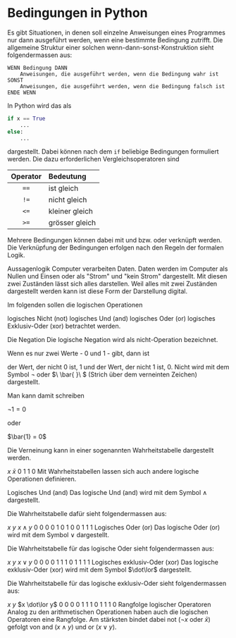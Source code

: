 # Bedingungen in Python

Es gibt Situationen, in denen soll einzelne Anweisungen eines Programmes
nur dann ausgeführt werden, wenn eine bestimmte Bedingung zutrifft. Die
allgemeine Struktur einer solchen wenn-dann-sonst-Konstruktion sieht
folgendermassen aus:

```
WENN Bedingung DANN
    Anweisungen, die ausgeführt werden, wenn die Bedingung wahr ist
SONST
    Anweisungen, die ausgeführt werden, wenn die Bedingung falsch ist
ENDE WENN
```

In Python wird das als

```python
if x == True
    ...
else:
    ...
```

dargestellt. Dabei können nach dem `if` beliebige Bedingungen formuliert
werden. Die dazu erforderlichen Vergleichsoperatoren sind

| Operator | Bedeutung |
| :------: | :-------- |
| `==` | ist gleich |
| `!=` | nicht gleich |
| `<=` | kleiner gleich |
| `>=` | grösser gleich |

Mehrere Bedingungen können dabei mit und bzw. oder verknüpft werden. Die
Verknüpfung der Bedingungen erfolgen nach den Regeln der formalen Logik.

Aussagenlogik
Computer verarbeiten Daten. Daten werden im Computer als Nullen und Einsen oder als "Strom" und "kein Strom" dargestellt. Mit diesen zwei Zuständen lässt sich alles darstellen. Weil alles mit zwei Zuständen dargestellt werden kann ist diese Form der Darstellung digital.

Im folgenden sollen die logischen Operationen

logisches Nicht (not)
logisches Und (and)
logisches Oder (or)
logisches Exklusiv-Oder (xor)
betrachtet werden.

Die Negation
Die logische Negation wird als nicht-Operation bezeichnet.

Wenn es nur zwei Werte - 0 und 1 - gibt, dann ist

der Wert, der nicht 0 ist, 1 und
der Wert, der nicht 1 ist, 0.
Nicht wird mit dem Symbol ¬ oder $\ \bar{ }\ $ (Strich über dem verneinten Zeichen) dargestellt.

Man kann damit schreiben

$\lnot 1 = 0$

oder

$\bar{1} = 0$

Die Verneinung kann in einer sogenannten Wahrheitstabelle dargestellt werden.

$x$	$\bar{x}$
0	1
1	0
Mit Wahrheitstabellen lassen sich auch andere logische Operationen definieren.

Logisches Und (and)
Das logische Und (and) wird mit dem Symbol $\land$ dargestellt.

Die Wahrheitstabelle dafür sieht folgendermassen aus:

$x$	$y$	$x \land y$
0	0	0
0	1	0
1	0	0
1	1	1
Logisches Oder (or)
Das logische Oder (or) wird mit dem Symbol $\lor$ dargestellt.

Die Wahrheitstabelle für das logische Oder sieht folgendermassen aus:

$x$	$y$	$x \lor y$
0	0	0
0	1	1
1	0	1
1	1	1
Logisches exklusiv-Oder (xor)
Das logische exklusiv-Oder (xor) wird mit dem Symbol $\dot\lor$ dargestellt.

Die Wahrheitstabelle für das logische exklusiv-Oder sieht folgendermassen aus:

$x$	$y$	$x \dot\lor y$
0	0	0
0	1	1
1	0	1
1	1	0
Rangfolge logischer Operatoren
Analog zu den arithmetischen Operationen haben auch die logischen Operatoren eine Rangfolge. Am stärksten bindet dabei not ($\lnot x$ oder $\bar{x}$) gefolgt von and ($x \land y$) und or ($x \lor y$).